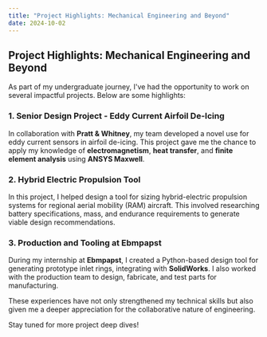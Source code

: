 ```yaml
---
title: "Project Highlights: Mechanical Engineering and Beyond"
date: 2024-10-02
---
```


## Project Highlights: Mechanical Engineering and Beyond

As part of my undergraduate journey, I've had the opportunity to work on several impactful projects. Below are some highlights:

### 1. Senior Design Project - Eddy Current Airfoil De-Icing
In collaboration with **Pratt & Whitney**, my team developed a novel use for eddy current sensors in airfoil de-icing. This project gave me the chance to apply my knowledge of **electromagnetism**, **heat transfer**, and **finite element analysis** using **ANSYS Maxwell**.

### 2. Hybrid Electric Propulsion Tool
In this project, I helped design a tool for sizing hybrid-electric propulsion systems for regional aerial mobility (RAM) aircraft. This involved researching battery specifications, mass, and endurance requirements to generate viable design recommendations.

### 3. Production and Tooling at Ebmpapst
During my internship at **Ebmpapst**, I created a Python-based design tool for generating prototype inlet rings, integrating with **SolidWorks**. I also worked with the production team to design, fabricate, and test parts for manufacturing.

These experiences have not only strengthened my technical skills but also given me a deeper appreciation for the collaborative nature of engineering.

Stay tuned for more project deep dives!
